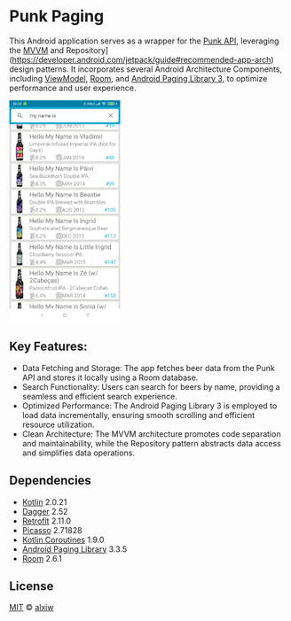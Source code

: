 # Punk Paging

This Android application serves as a wrapper for the [Punk API](https://github.com/alxiw/punkapi), leveraging the [MVVM](https://developer.android.com/jetpack/guide#recommended-app-arch) and Repository](https://developer.android.com/jetpack/guide#recommended-app-arch) design patterns. It incorporates several Android Architecture Components, including [ViewModel](https://developer.android.com/topic/libraries/architecture/viewmodel), [Room](https://developer.android.com/topic/libraries/architecture/room), and [Android Paging Library 3](https://developer.android.com/topic/libraries/architecture/paging/v3-overview), to optimize performance and user experience.

<img src="img/sample.jpg" alt="drawing" width="200"/>

## Key Features:
* Data Fetching and Storage: The app fetches beer data from the Punk API and stores it locally using a Room database.
* Search Functionality: Users can search for beers by name, providing a seamless and efficient search experience.
* Optimized Performance: The Android Paging Library 3 is employed to load data incrementally, ensuring smooth scrolling and efficient resource utilization.
* Clean Architecture: The MVVM architecture promotes code separation and maintainability, while the Repository pattern abstracts data access and simplifies data operations.

## Dependencies

* [Kotlin](https://github.com/JetBrains/kotlin) 2.0.21
* [Dagger](https://github.com/google/dagger) 2.52
* [Retrofit](https://github.com/square/retrofit) 2.11.0
* [Picasso](https://github.com/bumptech/glide) 2.71828
* [Kotlin Coroutines](https://github.com/Kotlin/kotlinx.coroutines) 1.9.0
* [Android Paging Library](https://developer.android.com/topic/libraries/architecture/paging/v3-overview) 3.3.5
* [Room](https://developer.android.com/topic/libraries/architecture/room) 2.6.1

## License

[MIT](LICENSE) © [alxiw](https://github.com/alxiw)
